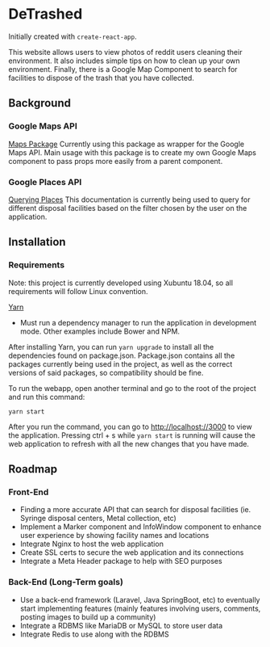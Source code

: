 # DeTrashed
Initially created with ```create-react-app```. 

This website allows users to view photos of reddit users cleaning their environment. It also includes simple tips on how to clean up your own environment. Finally, there is a Google Map Component to search for facilities to dispose of the trash that you have collected.

## Background

### Google Maps API
[Maps Package](https://github.com/google-map-react/google-map-react)
Currently using this package as wrapper for the Google Maps API. Main usage with this package is to create my own Google Maps component to pass props more easily from a parent component. 

### Google Places API
[Querying Places](https://developers.google.com/places/web-service/intro)
This documentation is currently being used to query for different disposal facilities based on the filter chosen by the user on the application.

## Installation
### Requirements
Note: this project is currently developed using Xubuntu 18.04, so all requirements will follow Linux convention.

[Yarn](https://yarnpkg.com/lang/en/docs/install/#debian-stable)
* Must run a dependency manager to run the application in development mode. Other examples include Bower and NPM.

After installing Yarn, you can run ```yarn upgrade``` to install all the dependencies found on package.json. Package.json contains all the packages currently being used in the project, as well as the correct versions of said packages, so compatibility should be fine.

To run the webapp, open another terminal and go to the root of the project and run this command:
```
yarn start
```
 After you run the command, you can go to [http://localhost://3000](http://localhost://3000) to view the application.
 Pressing ctrl + s while ```yarn start``` is running will cause the web application to refresh with all the new changes that you have made.

## Roadmap
### Front-End
* Finding a more accurate API that can search for disposal facilities (ie. Syringe disposal centers, Metal collection, etc)
* Implement a Marker component and InfoWindow component to enhance user experience by showing facility names and locations
* Integrate Nginx to host the web application
* Create SSL certs to secure the web application and its connections
* Integrate a Meta Header package to help with SEO purposes 


### Back-End (Long-Term goals)
* Use a back-end framework (Laravel, Java SpringBoot, etc) to eventually start implementing features (mainly features involving users, comments, posting images to build up a community)
* Integrate a RDBMS like MariaDB or MySQL to store user data
* Integrate Redis to use along with the RDBMS
